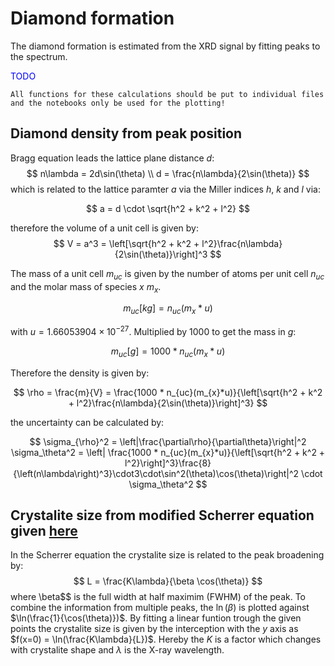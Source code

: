 # Diamond formation
The diamond formation is estimated from the XRD signal by fitting peaks to the spectrum.


<span style="color:blue">TODO</span>
```
All functions for these calculations should be put to individual files and the notebooks only be used for the plotting! 
```

## Diamond density from peak position
Bragg equation leads the lattice plane distance $d$:
$$
n\lambda = 2d\sin(\theta) \\
d = \frac{n\lambda}{2\sin(\theta)}
$$
which is related to the lattice paramter $a$ via the Miller indices $h$, $k$ and $l$ via:

$$
a = d \cdot \sqrt{h^2 + k^2 + l^2} 
$$

therefore the volume of a unit cell is given by:
$$
V = a^3 = \left[\sqrt{h^2 + k^2 + l^2}\frac{n\lambda}{2\sin(\theta)}\right]^3
$$

The mass of a unit cell $m_{uc}$ is given by the number of atoms per unit cell $n_{uc}$ and the molar mass of species $x$ $m_x$.

$$
m_{uc} [kg] = n_{uc}(m_{x}*u)
$$

with $u = 1.66053904\times10^{-27}$. Multiplied by $1000$ to get the mass in $g$:

$$
m_{uc} [g] = 1000 * n_{uc}(m_{x}*u)
$$

Therefore the density is given by: 

$$
\rho = \frac{m}{V} = \frac{1000 * n_{uc}(m_{x}*u)}{\left[\sqrt{h^2 + k^2 + l^2}\frac{n\lambda}{2\sin(\theta)}\right]^3}
$$

the uncertainty can be calculated by: 

$$
\sigma_{\rho}^2 = \left|\frac{\partial\rho}{\partial\theta}\right|^2 \sigma_\theta^2 = \left| \frac{1000 * n_{uc}(m_{x}*u)}{\left[\sqrt{h^2 + k^2 + l^2}\right]^3}\frac{8}{\left(n\lambda\right)^3}\cdot3\cdot\sin^2(\theta)\cos(\theta)\right|^2 \cdot \sigma_\theta^2
$$

## Crystalite size from modified Scherrer equation given [here](https://cyberleninka.org/article/n/1113245.pdf)

In the Scherrer equation the crystalite size is related to the peak broadening by:
$$
L = \frac{K\lambda}{\beta \cos(\theta)}
$$
where \beta$$ is the full width at half maximim (FWHM) of the peak.
To combine the information from multiple peaks, the $\ln(\beta)$ is plotted against $\ln(\frac{1}{\cos(\theta)})$. By fitting a linear funtion trough the given points the crystalite size is given by the interception with the $y$ axis as $f(x=0) = \ln(\frac{K\lambda}{L})$. Hereby the $K$ is a factor which changes with crystalite shape and $\lambda$ is the X-ray wavelength. 